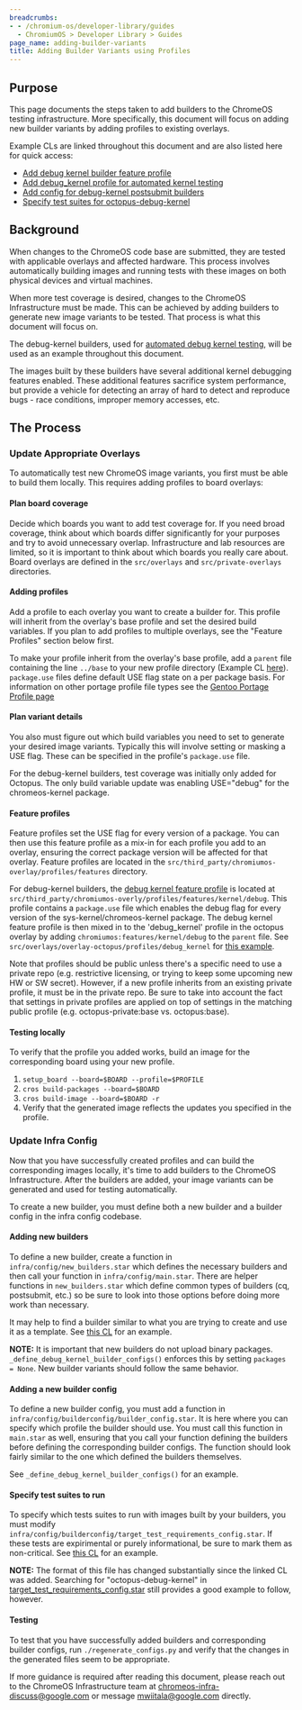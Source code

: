 ```yaml
---
breadcrumbs:
- - /chromium-os/developer-library/guides
  - ChromiumOS > Developer Library > Guides
page_name: adding-builder-variants
title: Adding Builder Variants using Profiles
---
```


## Purpose

This page documents the steps taken to add builders to the ChromeOS testing
infrastructure. More specifically, this document will focus on adding new
builder variants by adding profiles to existing overlays.

Example CLs are linked throughout this document and are also listed here for
quick access:

* [Add debug kernel builder feature profile](https://crrev.com/c/1929549)
* [Add debug_kernel profile for automated kernel
testing](https://crrev.com/i/2147519)
* [Add config for debug-kernel postsubmit builders](https://crrev.com/i/2266825)
* [Specify test suites for octopus-debug-kernel](https://crrev.com/i/2392510)

## Background

When changes to the ChromeOS code base are submitted, they are tested with
applicable overlays and affected hardware. This process involves automatically
building images and running tests with these images on both physical devices and
virtual machines.

When more test coverage is desired, changes to the ChromeOS Infrastructure must
be made. This can be achieved by adding builders to generate new image variants
to be tested. That process is what this document will focus on.

The debug-kernel builders, used for
[automated debug kernel testing](https://go/cros-automated-debug-kernel-testing),
will be used as an example throughout this document.

The images built by these builders have several additional kernel debugging
features enabled. These additional features sacrifice system performance, but
provide a vehicle for detecting an array of hard to detect and reproduce
bugs - race conditions, improper memory accesses, etc.

## The Process

### Update Appropriate Overlays

To automatically test new ChromeOS image variants, you first must be able to
build them locally. This requires adding profiles to board overlays:

#### Plan board coverage

Decide which boards you want to add test coverage for. If you need broad
coverage, think about which boards differ significantly for your purposes and
try to avoid unnecessary overlap. Infrastructure and lab resources are limited,
so it is important to think about which boards you really care about. Board
overlays are defined in the `src/overlays` and `src/private-overlays`
directories.

#### Adding profiles

Add a profile to each overlay you want to create a builder for. This profile
will inherit from the overlay's base profile and set the desired build
variables. If you plan to add profiles to multiple overlays, see the "Feature
Profiles" section below first.

To make your profile inherit from the overlay's base profile, add a `parent`
file containing the line `../base` to your new profile directory (Example CL
[here](https://crrev.com/i/2147519)). `package.use` files define default USE
flag state on a per package basis. For information on other portage profile
file types see the [Gentoo Portage Profile
page](https://wiki.gentoo.org/wiki/Profile_(Portage))

#### Plan variant details

You also must figure out which build variables you need to set to generate your
desired image variants. Typically this will involve setting or masking a USE
flag. These can be specified in the profile's `package.use` file.

For the debug-kernel builders, test coverage was initially only added for
Octopus. The only build variable update was enabling USE="debug" for the
chromeos-kernel package.

#### Feature profiles

Feature profiles set the USE flag for every version of a package. You can then
use this feature profile as a mix-in for each profile you add to an overlay,
ensuring the correct package version will be affected for that overlay. Feature
profiles are located in the
`src/third_party/chromiumos-overlay/profiles/features` directory.

For debug-kernel builders, the [debug kernel feature
profile](https://crrev.com/c/1929549) is located at
`src/third_party/chromiumos-overly/profiles/features/kernel/debug`. This
profile contains a `package.use` file which enables the debug flag for every
version of the sys-kernel/chromeos-kernel package. The debug kernel feature
profile is then mixed in to the 'debug_kernel' profile in the octopus overlay
by adding `chromiumos:features/kernel/debug` to the `parent` file. See
`src/overlays/overlay-octopus/profiles/debug_kernel` for [this
example](https://crrev.com/i/2147519).

Note that profiles should be public unless there's a specific need
to use a private repo (e.g. restrictive licensing, or trying to keep some
upcoming new HW or SW secret). However, if a new profile inherits from an
existing private profile, it must be in the private repo. Be sure to take into
account the fact that settings in private profiles are applied on top of
settings in the matching public profile (e.g. octopus-private:base vs.
octopus:base).

#### Testing locally

To verify that the profile you added works, build an image for the
corresponding board using your new profile.

1. `setup_board --board=$BOARD --profile=$PROFILE`
2. `cros build-packages --board=$BOARD`
3. `cros build-image --board=$BOARD -r`
4. Verify that the generated image reflects the updates you specified in the
   profile.

### Update Infra Config

Now that you have successfully created profiles and can build the corresponding
images locally, it's time to add builders to the ChromeOS Infrastructure.
After the builders are added, your image variants can be generated and used for
testing automatically.

To create a new builder, you must define both a new builder and a builder
config in the infra config codebase.

#### Adding new builders

To define a new builder, create a function in
`infra/config/new_builders.star` which defines the necessary builders and
then call your function in `infra/config/main.star`. There are helper
functions in `new_builders.star` which define common types of builders (cq,
postsubmit, etc.) so be sure to look into those options before doing more work
than necessary.

It may help to find a builder similar to what you are trying to create and use
it as a template. See [this CL](https://crrev.com/i/2266825) for an example.

__NOTE:__ It is important that new builders do not upload binary packages.
`_define_debug_kernel_builder_configs()` enforces this by setting `packages =
None`. New builder variants should follow the same behavior.

#### Adding a new builder config

To define a new builder config, you must add a function in
`infra/config/builderconfig/builder_config.star`. It is here where you can
specify which profile the builder should use. You must call this function in
`main.star` as well, ensuring that you call your function defining the builders
before defining the corresponding builder configs. The function should look
fairly similar to the one which defined the builders themselves.

See `_define_debug_kernel_builder_configs()` for an example.


#### Specify test suites to run

To specify which tests suites to run with images built by your builders, you
must modify `infra/config/builderconfig/target_test_requirements_config.star`.
If these tests are expirimental or purely informational, be sure to mark them as
non-critical. See [this CL](https://crrev.com/i/2392510) for an example.

__NOTE:__ The format of this file has changed substantially since the linked CL was
added.  Searching for "octopus-debug-kernel" in
[target_test_requirements_config.star](http://cs/chromeos_internal/infra/config/testingconfig/target_test_requirements_config.star)
still provides a good example to follow, however.

#### Testing

To test that you have successfully added builders and corresponding builder
configs, run `./regenerate_configs.py` and verify that the changes in the
generated files seem to be appropriate.


If more guidance is required after reading this document, please reach out to
the ChromeOS Infrastructure team at chromeos-infra-discuss@google.com or
message mwiitala@google.com directly.
